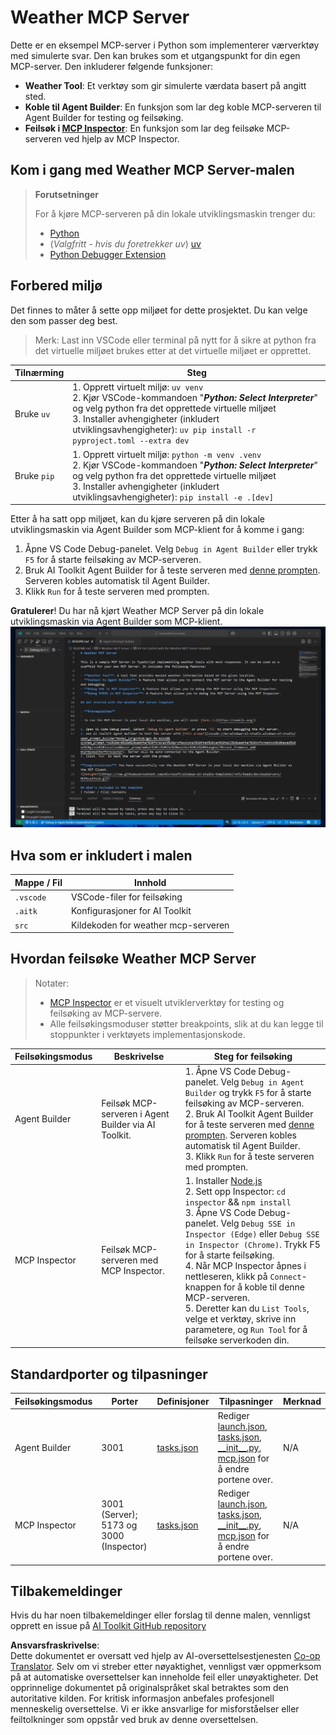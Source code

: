 <!--
CO_OP_TRANSLATOR_METADATA:
{
  "original_hash": "999c5e7623c1e2d5e5a07c2feb39eb67",
  "translation_date": "2025-06-10T06:32:24+00:00",
  "source_file": "10-StreamliningAIWorkflowsBuildingAnMCPServerWithAIToolkit/lab3/code/weather_mcp/README.md",
  "language_code": "no"
}
-->
# Weather MCP Server

Dette er en eksempel MCP-server i Python som implementerer værverktøy med simulerte svar. Den kan brukes som et utgangspunkt for din egen MCP-server. Den inkluderer følgende funksjoner:

- **Weather Tool**: Et verktøy som gir simulerte værdata basert på angitt sted.
- **Koble til Agent Builder**: En funksjon som lar deg koble MCP-serveren til Agent Builder for testing og feilsøking.
- **Feilsøk i [MCP Inspector](https://github.com/modelcontextprotocol/inspector)**: En funksjon som lar deg feilsøke MCP-serveren ved hjelp av MCP Inspector.

## Kom i gang med Weather MCP Server-malen

> **Forutsetninger**
>
> For å kjøre MCP-serveren på din lokale utviklingsmaskin trenger du:
>
> - [Python](https://www.python.org/)
> - (*Valgfritt - hvis du foretrekker uv*) [uv](https://github.com/astral-sh/uv)
> - [Python Debugger Extension](https://marketplace.visualstudio.com/items?itemName=ms-python.debugpy)

## Forbered miljø

Det finnes to måter å sette opp miljøet for dette prosjektet. Du kan velge den som passer deg best.

> Merk: Last inn VSCode eller terminal på nytt for å sikre at python fra det virtuelle miljøet brukes etter at det virtuelle miljøet er opprettet.

| Tilnærming | Steg |
| -------- | ----- |
| Bruke `uv` | 1. Opprett virtuelt miljø: `uv venv` <br>2. Kjør VSCode-kommandoen "***Python: Select Interpreter***" og velg python fra det opprettede virtuelle miljøet <br>3. Installer avhengigheter (inkludert utviklingsavhengigheter): `uv pip install -r pyproject.toml --extra dev` |
| Bruke `pip` | 1. Opprett virtuelt miljø: `python -m venv .venv` <br>2. Kjør VSCode-kommandoen "***Python: Select Interpreter***" og velg python fra det opprettede virtuelle miljøet<br>3. Installer avhengigheter (inkludert utviklingsavhengigheter): `pip install -e .[dev]` |

Etter å ha satt opp miljøet, kan du kjøre serveren på din lokale utviklingsmaskin via Agent Builder som MCP-klient for å komme i gang:
1. Åpne VS Code Debug-panelet. Velg `Debug in Agent Builder` eller trykk `F5` for å starte feilsøking av MCP-serveren.
2. Bruk AI Toolkit Agent Builder for å teste serveren med [denne prompten](../../../../../../../../../../../open_prompt_builder). Serveren kobles automatisk til Agent Builder.
3. Klikk `Run` for å teste serveren med prompten.

**Gratulerer**! Du har nå kjørt Weather MCP Server på din lokale utviklingsmaskin via Agent Builder som MCP-klient.
![DebugMCP](https://raw.githubusercontent.com/microsoft/windows-ai-studio-templates/refs/heads/dev/mcpServers/mcp_debug.gif)

## Hva som er inkludert i malen

| Mappe / Fil | Innhold                                     |
| ------------ | -------------------------------------------- |
| `.vscode`    | VSCode-filer for feilsøking                   |
| `.aitk`      | Konfigurasjoner for AI Toolkit                |
| `src`        | Kildekoden for weather mcp-serveren   |

## Hvordan feilsøke Weather MCP Server

> Notater:
> - [MCP Inspector](https://github.com/modelcontextprotocol/inspector) er et visuelt utviklerverktøy for testing og feilsøking av MCP-servere.
> - Alle feilsøkingsmoduser støtter breakpoints, slik at du kan legge til stoppunkter i verktøyets implementasjonskode.

| Feilsøkingsmodus | Beskrivelse | Steg for feilsøking |
| ---------- | ----------- | --------------- |
| Agent Builder | Feilsøk MCP-serveren i Agent Builder via AI Toolkit. | 1. Åpne VS Code Debug-panelet. Velg `Debug in Agent Builder` og trykk `F5` for å starte feilsøking av MCP-serveren.<br>2. Bruk AI Toolkit Agent Builder for å teste serveren med [denne prompten](../../../../../../../../../../../open_prompt_builder). Serveren kobles automatisk til Agent Builder.<br>3. Klikk `Run` for å teste serveren med prompten. |
| MCP Inspector | Feilsøk MCP-serveren med MCP Inspector. | 1. Installer [Node.js](https://nodejs.org/)<br> 2. Sett opp Inspector: `cd inspector` && `npm install` <br> 3. Åpne VS Code Debug-panelet. Velg `Debug SSE in Inspector (Edge)` eller `Debug SSE in Inspector (Chrome)`. Trykk F5 for å starte feilsøking.<br> 4. Når MCP Inspector åpnes i nettleseren, klikk på `Connect`-knappen for å koble til denne MCP-serveren.<br> 5. Deretter kan du `List Tools`, velge et verktøy, skrive inn parametere, og `Run Tool` for å feilsøke serverkoden din.<br> |

## Standardporter og tilpasninger

| Feilsøkingsmodus | Porter | Definisjoner | Tilpasninger | Merknad |
| ---------- | ----- | ------------ | -------------- |-------------- |
| Agent Builder | 3001 | [tasks.json](../../../../../../10-StreamliningAIWorkflowsBuildingAnMCPServerWithAIToolkit/lab3/code/weather_mcp/.vscode/tasks.json) | Rediger [launch.json](../../../../../../10-StreamliningAIWorkflowsBuildingAnMCPServerWithAIToolkit/lab3/code/weather_mcp/.vscode/launch.json), [tasks.json](../../../../../../10-StreamliningAIWorkflowsBuildingAnMCPServerWithAIToolkit/lab3/code/weather_mcp/.vscode/tasks.json), [\_\_init\_\_.py](../../../../../../10-StreamliningAIWorkflowsBuildingAnMCPServerWithAIToolkit/lab3/code/weather_mcp/src/__init__.py), [mcp.json](../../../../../../10-StreamliningAIWorkflowsBuildingAnMCPServerWithAIToolkit/lab3/code/weather_mcp/.aitk/mcp.json) for å endre portene over. | N/A |
| MCP Inspector | 3001 (Server); 5173 og 3000 (Inspector) | [tasks.json](../../../../../../10-StreamliningAIWorkflowsBuildingAnMCPServerWithAIToolkit/lab3/code/weather_mcp/.vscode/tasks.json) | Rediger [launch.json](../../../../../../10-StreamliningAIWorkflowsBuildingAnMCPServerWithAIToolkit/lab3/code/weather_mcp/.vscode/launch.json), [tasks.json](../../../../../../10-StreamliningAIWorkflowsBuildingAnMCPServerWithAIToolkit/lab3/code/weather_mcp/.vscode/tasks.json), [\_\_init\_\_.py](../../../../../../10-StreamliningAIWorkflowsBuildingAnMCPServerWithAIToolkit/lab3/code/weather_mcp/src/__init__.py), [mcp.json](../../../../../../10-StreamliningAIWorkflowsBuildingAnMCPServerWithAIToolkit/lab3/code/weather_mcp/.aitk/mcp.json) for å endre portene over. | N/A |

## Tilbakemeldinger

Hvis du har noen tilbakemeldinger eller forslag til denne malen, vennligst opprett en issue på [AI Toolkit GitHub repository](https://github.com/microsoft/vscode-ai-toolkit/issues)

**Ansvarsfraskrivelse**:  
Dette dokumentet er oversatt ved hjelp av AI-oversettelsestjenesten [Co-op Translator](https://github.com/Azure/co-op-translator). Selv om vi streber etter nøyaktighet, vennligst vær oppmerksom på at automatiske oversettelser kan inneholde feil eller unøyaktigheter. Det opprinnelige dokumentet på originalspråket skal betraktes som den autoritative kilden. For kritisk informasjon anbefales profesjonell menneskelig oversettelse. Vi er ikke ansvarlige for misforståelser eller feiltolkninger som oppstår ved bruk av denne oversettelsen.